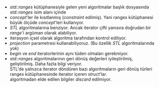 - _std::ranges_ kütüphanesiyle gelen yeni algoritmalar <algorithm> başlık dosyasında _std::ranges_ isim alanı içinde
- _concept_'ler ile kısıtlanmış (_constraint_ edilmiş). Yani ranges kütüphanesi büyük ölçüde _concept_'leri kullanıyor.
- _STL_ algoritmalarına benziyor. Ancak iterator çifti yanısıra doğrudan bir _range_'i argüman olarak alabiliyor.
- iterasyon içsel olarak algoritma tarafından kontrol ediliyor.
- _projection_ parametresi kullanabiliyoruz. (Bu özellik _STL_ algoritmalarında yok)
- _begin_ ve _end_ iteratorlerinin aynı tüden olmaları gerekmiyor.
- _std::ranges_ algoritmalarının geri dönüş değerleri iyileştirilmiş, geliştirilmiş. Daha fazla bilgi veriyor. <br>
STL'de yalnızca iterator döndüren bazı algoritmaların geri dönüş türleri ranges kütüphanesinde iterator içeren _struct_'lar.<br>
algoritmadan elde edilen bilgiler _discard_ edilmiyor.
